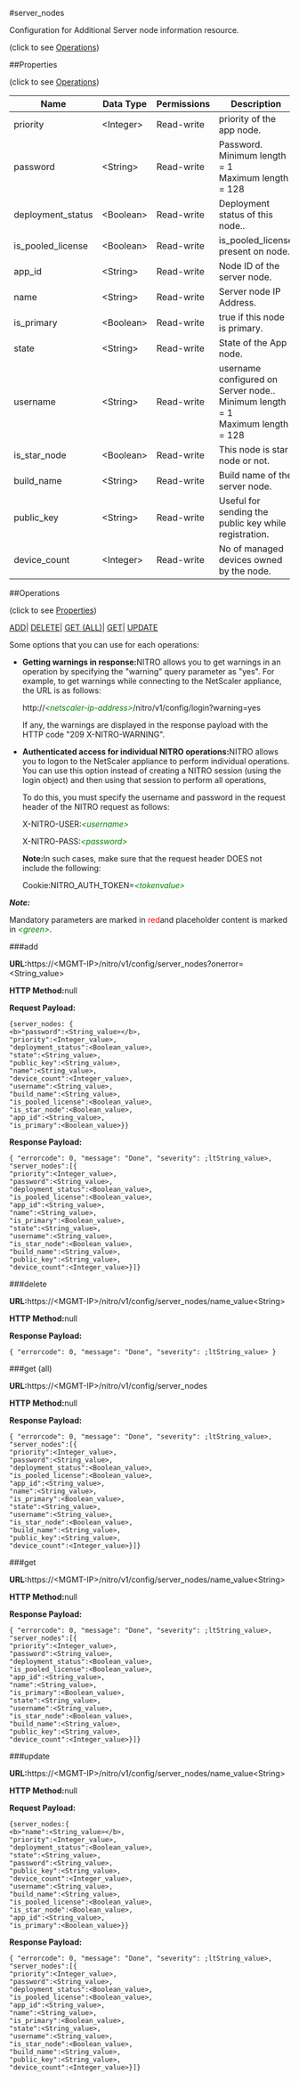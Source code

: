 #server_nodes



Configuration for Additional Server node information resource.

<span>(click to see [Operations](#operations))</span>



##Properties 

<span>(click to see [Operations](#operations))</span>





<table><thead><tr><th>Name</th><th>Data Type</th><th>Permissions</th><th>Description</th></tr></thead><tbody><tr><td>priority</td><td>&lt;Integer></td><td>Read-write</td><td>priority of the app node.</td></tr><tr><td>password</td><td>&lt;String></td><td>Read-write</td><td>Password.<br>Minimum length = 1<br>Maximum length = 128</td></tr><tr><td>deployment_status</td><td>&lt;Boolean></td><td>Read-write</td><td>Deployment status of this node..</td></tr><tr><td>is_pooled_license</td><td>&lt;Boolean></td><td>Read-write</td><td>is_pooled_license present on node.</td></tr><tr><td>app_id</td><td>&lt;String></td><td>Read-write</td><td>Node ID of the server node.</td></tr><tr><td>name</td><td>&lt;String></td><td>Read-write</td><td>Server node IP Address.</td></tr><tr><td>is_primary</td><td>&lt;Boolean></td><td>Read-write</td><td>true if this node is primary.</td></tr><tr><td>state</td><td>&lt;String></td><td>Read-write</td><td>State of the App node.</td></tr><tr><td>username</td><td>&lt;String></td><td>Read-write</td><td>username configured on Server node..<br>Minimum length = 1<br>Maximum length = 128</td></tr><tr><td>is_star_node</td><td>&lt;Boolean></td><td>Read-write</td><td>This node is star node or not.</td></tr><tr><td>build_name</td><td>&lt;String></td><td>Read-write</td><td>Build name of the server node.</td></tr><tr><td>public_key</td><td>&lt;String></td><td>Read-write</td><td>Useful for sending the public key while registration.</td></tr><tr><td>device_count</td><td>&lt;Integer></td><td>Read-write</td><td>No of managed devices owned by the node.</td></tr></tbody></table>

##Operations 

<span>(click to see [Properties](#properties))</span>





[ADD](#add)| [DELETE](#delete)| [GET (ALL)](#get-all)| [GET](#get)| [UPDATE](#update)





Some options that you can use for each operations:

<ul><li><p><b>Getting warnings in response:</b>NITRO allows you to get warnings in an operation by specifying the "warning" query parameter as "yes". For example, to get warnings while connecting to the NetScaler appliance, the URL is as follows:</p><p>http://<span style="color:green;font-style:italic;">&lt;netscaler-ip-address&gt;</span>/nitro/v1/config/login?warning=yes</p><p>If any, the warnings are displayed in the response payload with the HTTP code "209 X-NITRO-WARNING".</p></li><li><p><b>Authenticated access for individual NITRO operations:</b>NITRO allows you to logon to the NetScaler appliance to perform individual operations. You can use this option instead of creating a NITRO session (using the login object) and then using that session to perform all operations,</p><p>To do this, you must specify the username and password in the request header of the NITRO request as follows:</p><p>X-NITRO-USER:<span style="color:green;font-style:italic;">&lt;username&gt;</span></p><p>X-NITRO-PASS:<span style="color:green;font-style:italic;">&lt;password&gt;</span></p><p><b>Note:</b>In such cases, make sure that the request header DOES not include the following:</p><p>Cookie:NITRO_AUTH_TOKEN=<span style="color:green;font-style:italic;">&lt;tokenvalue&gt;</span></p></li></ul>







***Note:*** 

Mandatory parameters are marked in <span style="color:#FF0000;">red</span>and placeholder content is marked in <span style="color:green;font-style:italic">&lt;green&gt;</span>.



###add







<b>URL:</b>https://&lt;MGMT-IP&gt;/nitro/v1/config/server_nodes?onerror=&lt;String_value&gt;

<b>HTTP Method:</b>null

<b>Request Payload: </b>
```
{server_nodes: {
<b>"password":<String_value></b>,
"priority":<Integer_value>,
"deployment_status":<Boolean_value>,
"state":<String_value>,
"public_key":<String_value>,
"name":<String_value>,
"device_count":<Integer_value>,
"username":<String_value>,
"build_name":<String_value>,
"is_pooled_license":<Boolean_value>,
"is_star_node":<Boolean_value>,
"app_id":<String_value>,
"is_primary":<Boolean_value>}}
```

<b>Response Payload: </b>
```
{ "errorcode": 0, "message": "Done", "severity": ;ltString_value>, "server_nodes":[{
"priority":<Integer_value>,
"password":<String_value>,
"deployment_status":<Boolean_value>,
"is_pooled_license":<Boolean_value>,
"app_id":<String_value>,
"name":<String_value>,
"is_primary":<Boolean_value>,
"state":<String_value>,
"username":<String_value>,
"is_star_node":<Boolean_value>,
"build_name":<String_value>,
"public_key":<String_value>,
"device_count":<Integer_value>}]}
```







###delete







<b>URL:</b>https://&lt;MGMT-IP&gt;/nitro/v1/config/server_nodes/name_value&lt;String&gt;

<b>HTTP Method:</b>null

<b>Response Payload: </b>
```
{ "errorcode": 0, "message": "Done", "severity": ;ltString_value> }
```







###get (all)







<b>URL:</b>https://&lt;MGMT-IP&gt;/nitro/v1/config/server_nodes

<b>HTTP Method:</b>null

<b>Response Payload: </b>
```
{ "errorcode": 0, "message": "Done", "severity": ;ltString_value>, "server_nodes":[{
"priority":<Integer_value>,
"password":<String_value>,
"deployment_status":<Boolean_value>,
"is_pooled_license":<Boolean_value>,
"app_id":<String_value>,
"name":<String_value>,
"is_primary":<Boolean_value>,
"state":<String_value>,
"username":<String_value>,
"is_star_node":<Boolean_value>,
"build_name":<String_value>,
"public_key":<String_value>,
"device_count":<Integer_value>}]}
```







###get







<b>URL:</b>https://&lt;MGMT-IP&gt;/nitro/v1/config/server_nodes/name_value&lt;String&gt;

<b>HTTP Method:</b>null

<b>Response Payload: </b>
```
{ "errorcode": 0, "message": "Done", "severity": ;ltString_value>, "server_nodes":[{
"priority":<Integer_value>,
"password":<String_value>,
"deployment_status":<Boolean_value>,
"is_pooled_license":<Boolean_value>,
"app_id":<String_value>,
"name":<String_value>,
"is_primary":<Boolean_value>,
"state":<String_value>,
"username":<String_value>,
"is_star_node":<Boolean_value>,
"build_name":<String_value>,
"public_key":<String_value>,
"device_count":<Integer_value>}]}
```







###update







<b>URL:</b>https://&lt;MGMT-IP&gt;/nitro/v1/config/server_nodes/name_value&lt;String&gt;

<b>HTTP Method:</b>null

<b>Request Payload: </b>
```
{server_nodes:{
<b>"name":<String_value></b>,
"priority":<Integer_value>,
"deployment_status":<Boolean_value>,
"state":<String_value>,
"password":<String_value>,
"public_key":<String_value>,
"device_count":<Integer_value>,
"username":<String_value>,
"build_name":<String_value>,
"is_pooled_license":<Boolean_value>,
"is_star_node":<Boolean_value>,
"app_id":<String_value>,
"is_primary":<Boolean_value>}}
```

<b>Response Payload: </b>
```
{ "errorcode": 0, "message": "Done", "severity": ;ltString_value>, "server_nodes":[{
"priority":<Integer_value>,
"password":<String_value>,
"deployment_status":<Boolean_value>,
"is_pooled_license":<Boolean_value>,
"app_id":<String_value>,
"name":<String_value>,
"is_primary":<Boolean_value>,
"state":<String_value>,
"username":<String_value>,
"is_star_node":<Boolean_value>,
"build_name":<String_value>,
"public_key":<String_value>,
"device_count":<Integer_value>}]}
```







